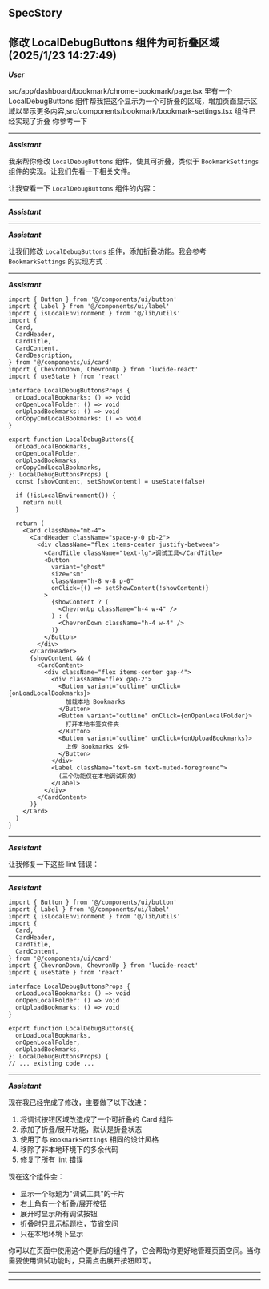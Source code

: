 ## SpecStory

## 修改 LocalDebugButtons 组件为可折叠区域 (2025/1/23 14:27:49)

_**User**_

src/app/dashboard/bookmark/chrome-bookmark/page.tsx 里有一个 LocalDebugButtons 组件帮我把这个显示为一个可折叠的区域，增加页面显示区域以显示更多内容,src/components/bookmark/bookmark-settings.tsx 组件已经实现了折叠 你参考一下

---

_**Assistant**_

我来帮你修改 `LocalDebugButtons` 组件，使其可折叠，类似于 `BookmarkSettings` 组件的实现。让我们先看一下相关文件。

让我查看一下 `LocalDebugButtons` 组件的内容：

---

_**Assistant**_

---

_**Assistant**_

让我们修改 `LocalDebugButtons` 组件，添加折叠功能。我会参考 `BookmarkSettings` 的实现方式：

---

_**Assistant**_

```
import { Button } from '@/components/ui/button'
import { Label } from '@/components/ui/label'
import { isLocalEnvironment } from '@/lib/utils'
import {
  Card,
  CardHeader,
  CardTitle,
  CardContent,
  CardDescription,
} from '@/components/ui/card'
import { ChevronDown, ChevronUp } from 'lucide-react'
import { useState } from 'react'

interface LocalDebugButtonsProps {
  onLoadLocalBookmarks: () => void
  onOpenLocalFolder: () => void
  onUploadBookmarks: () => void
  onCopyCmdLocalBookmarks: () => void
}

export function LocalDebugButtons({
  onLoadLocalBookmarks,
  onOpenLocalFolder,
  onUploadBookmarks,
  onCopyCmdLocalBookmarks,
}: LocalDebugButtonsProps) {
  const [showContent, setShowContent] = useState(false)

  if (!isLocalEnvironment()) {
    return null
  }

  return (
    <Card className="mb-4">
      <CardHeader className="space-y-0 pb-2">
        <div className="flex items-center justify-between">
          <CardTitle className="text-lg">调试工具</CardTitle>
          <Button
            variant="ghost"
            size="sm"
            className="h-8 w-8 p-0"
            onClick={() => setShowContent(!showContent)}
          >
            {showContent ? (
              <ChevronUp className="h-4 w-4" />
            ) : (
              <ChevronDown className="h-4 w-4" />
            )}
          </Button>
        </div>
      </CardHeader>
      {showContent && (
        <CardContent>
          <div className="flex items-center gap-4">
            <div className="flex gap-2">
              <Button variant="outline" onClick={onLoadLocalBookmarks}>
                加载本地 Bookmarks
              </Button>
              <Button variant="outline" onClick={onOpenLocalFolder}>
                打开本地书签文件夹
              </Button>
              <Button variant="outline" onClick={onUploadBookmarks}>
                上传 Bookmarks 文件
              </Button>
            </div>
            <Label className="text-sm text-muted-foreground">
              (三个功能仅在本地调试有效)
            </Label>
          </div>
        </CardContent>
      )}
    </Card>
  )
}
```

---

_**Assistant**_

让我修复一下这些 lint 错误：

---

_**Assistant**_

```
import { Button } from '@/components/ui/button'
import { Label } from '@/components/ui/label'
import { isLocalEnvironment } from '@/lib/utils'
import {
  Card,
  CardHeader,
  CardTitle,
  CardContent,
} from '@/components/ui/card'
import { ChevronDown, ChevronUp } from 'lucide-react'
import { useState } from 'react'

interface LocalDebugButtonsProps {
  onLoadLocalBookmarks: () => void
  onOpenLocalFolder: () => void
  onUploadBookmarks: () => void
}

export function LocalDebugButtons({
  onLoadLocalBookmarks,
  onOpenLocalFolder,
  onUploadBookmarks,
}: LocalDebugButtonsProps) {
// ... existing code ...
```

---

_**Assistant**_

现在我已经完成了修改，主要做了以下改进：

1. 将调试按钮区域改造成了一个可折叠的 Card 组件
2. 添加了折叠/展开功能，默认是折叠状态
3. 使用了与 `BookmarkSettings` 相同的设计风格
4. 移除了非本地环境下的多余代码
5. 修复了所有 lint 错误

现在这个组件会：

- 显示一个标题为"调试工具"的卡片
- 右上角有一个折叠/展开按钮
- 展开时显示所有调试按钮
- 折叠时只显示标题栏，节省空间
- 只在本地环境下显示

你可以在页面中使用这个更新后的组件了，它会帮助你更好地管理页面空间。当你需要使用调试功能时，只需点击展开按钮即可。

---

---
